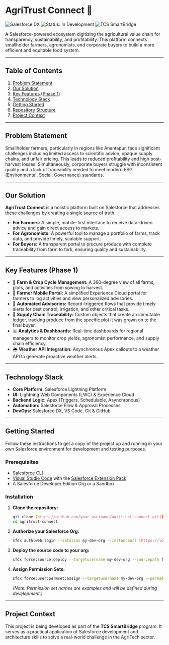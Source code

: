 # AgriTrust Connect 🌱

![Salesforce DX](https://img.shields.io/badge/Built%20with-Salesforce%20DX-orange.svg)
![Status: In Development](https://img.shields.io/badge/Status-In%20Development-green.svg)
![TCS SmartBridge](https://img.shields.io/badge/Program-TCS%20SmartBridge-blueviolet)

A Salesforce-powered ecosystem digitizing the agricultural value chain for transparency, sustainability, and profitability. This platform connects smallholder farmers, agronomists, and corporate buyers to build a more efficient and equitable food system.

---

## Table of Contents

1.  [Problem Statement](#problem-statement)
2.  [Our Solution](#our-solution)
3.  [Key Features (Phase 1)](#key-features-phase-1)
4.  [Technology Stack](#technology-stack)
5.  [Getting Started](#getting-started)
6.  [Repository Structure](#repository-structure)
7.  [Project Context](#project-context)

---

## Problem Statement

Smallholder farmers, particularly in regions like Anantapur, face significant challenges including limited access to scientific advice, opaque supply chains, and unfair pricing. This leads to reduced profitability and high post-harvest losses. Simultaneously, corporate buyers struggle with inconsistent quality and a lack of traceability needed to meet modern ESG (Environmental, Social, Governance) standards.

---

## Our Solution

**AgriTrust Connect** is a holistic platform built on Salesforce that addresses these challenges by creating a single source of truth.

* **For Farmers:** A simple, mobile-first interface to receive data-driven advice and gain direct access to markets.
* **For Agronomists:** A powerful tool to manage a portfolio of farms, track data, and provide timely, scalable support.
* **For Buyers:** A transparent portal to procure produce with complete traceability from farm to fork, ensuring quality and sustainability.

---

## Key Features (Phase 1)

* 🌾 **Farm & Crop Cycle Management:** A 360-degree view of all farms, plots, and activities from sowing to harvest.
* 📱 **Farmer Mobile Portal:** A simplified Experience Cloud portal for farmers to log activities and view personalized advisories.
* 🤖 **Automated Advisories:** Record-triggered flows that provide timely alerts for pest control, irrigation, and other critical tasks.
* 🔗 **Supply Chain Traceability:** Custom objects that create an immutable ledger, tracking produce from the specific plot it was grown on to the final buyer.
* 📊 **Analytics & Dashboards:** Real-time dashboards for regional managers to monitor crop yields, agronomist performance, and supply chain efficiency.
* 🌦️ **Weather API Integration:** Asynchronous Apex callouts to a weather API to generate proactive weather alerts.

---

## Technology Stack

* **Core Platform:** Salesforce Lightning Platform
* **UI:** Lightning Web Components (LWC) & Experience Cloud
* **Backend Logic:** Apex (Triggers, Schedulable, Asynchronous)
* **Automation:** Salesforce Flow & Approval Processes
* **DevOps:** Salesforce DX, VS Code, Git & GitHub

---

## Getting Started

Follow these instructions to get a copy of the project up and running in your own Salesforce environment for development and testing purposes.

### Prerequisites

* [Salesforce CLI](https://developer.salesforce.com/tools/sfdxcli)
* [Visual Studio Code](https://code.visualstudio.com/) with the [Salesforce Extension Pack](https://marketplace.visualstudio.com/items?itemName=salesforce.salesforcedx-vscode)
* A Salesforce Developer Edition Org or a Sandbox

### Installation

1.  **Clone the repository:**
    ```bash
    git clone [https://github.com/your-username/agritrust-connect.git](https://github.com/your-username/agritrust-connect.git)
    cd agritrust-connect
    ```

2.  **Authorize your Salesforce Org:**
    ```bash
    sfdx auth:web:login --setalias my-dev-org --instanceurl [https://login.salesforce.com](https://login.salesforce.com)
    ```

3.  **Deploy the source code to your org:**
    ```bash
    sfdx force:source:deploy --targetusername my-dev-org --sourcepath force-app
    ```

4.  **Assign Permission Sets:**
    ```bash
    sfdx force:user:permset:assign --targetusername my-dev-org --permsetname Agronomist
    ```
    *(Note: Permission set names are examples and will be defined during development.)*

---

## Project Context

This project is being developed as part of the **TCS SmartBridge** program. It serves as a practical application of Salesforce development and architecture skills to solve a real-world challenge in the AgriTech sector.






